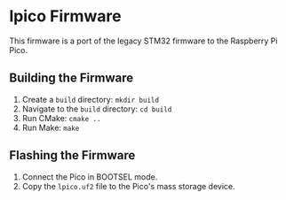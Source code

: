 # lpico Firmware

This firmware is a port of the legacy STM32 firmware to the Raspberry Pi Pico.

## Building the Firmware

1.  Create a `build` directory: `mkdir build`
2.  Navigate to the `build` directory: `cd build`
3.  Run CMake: `cmake ..`
4.  Run Make: `make`

## Flashing the Firmware

1.  Connect the Pico in BOOTSEL mode.
2.  Copy the `lpico.uf2` file to the Pico's mass storage device.
